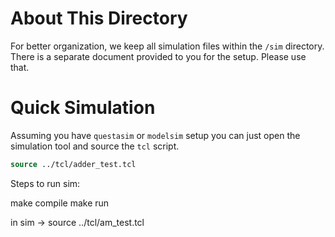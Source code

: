 # About This Directory

For better organization, we keep all simulation files within the `/sim` directory. There is a separate document provided to you for the setup. Please use that.

# Quick Simulation

Assuming you have `questasim` or `modelsim` setup you can just open the simulation tool and source the `tcl` script.

```tcl
source ../tcl/adder_test.tcl 
```

Steps to run sim:

make compile
make run

in sim -> source ../tcl/am_test.tcl
